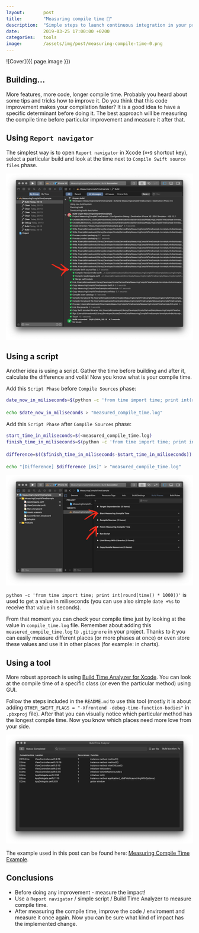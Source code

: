 ```yaml
---
layout:       post
title:        "Measuring compile time 📐"
description:  "Simple steps to launch continuous integration in your project"
date:         2019-03-25 17:00:00 +0200
categories:   tools
image:        /assets/img/post/measuring-compile-time-0.png
---
```


![Cover]({{ page.image }})

## Building...

More features, more code, longer compile time. Probably you heard about some tips and tricks how to improve it. Do you think that this code improvement makes your compilation faster? It is a good idea to have a specific determinant before doing it. The best approach will be measuring the compile time before particular improvement and measure it after that.

## Using `Report navigator`

The simplest way is to open `Report navigator` in Xcode (`⌘+9` shortcut key), select a particular build and look at the time next to `Compile Swift source files` phase.

![Compile time in Report navigator](/assets/img/post/measuring-compile-time-1.png)

## Using a script

Another idea is using a script. Gather the time before building and after it, calculate the difference and voilà! Now you know what is your compile time.

Add this `Script Phase` before `Compile Sources` phase:

```bash
date_now_in_miliseconds=$(python -c 'from time import time; print int(round(time() * 1000))')

echo $date_now_in_miliseconds > "measured_compile_time.log"
```

Add this `Script Phase` after `Compile Sources` phase:

```bash
start_time_in_miliseconds=$(<measured_compile_time.log)
finish_time_in_miliseconds=$(python -c 'from time import time; print int(round(time() * 1000))')

difference=$(($finish_time_in_miliseconds-$start_time_in_miliseconds))

echo "[Difference] $difference [ms]" > "measured_compile_time.log"
```

![Adding script phases in Build Phases](/assets/img/post/measuring-compile-time-2.png)

`python -c 'from time import time; print int(round(time() * 1000))'` is used to get a value in miliseconds (you can use also simple `date +%s` to receive that value in seconds).

From that moment you can check your compile time just by looking at the value in `compile_time.log` file. Remember about adding this `measured_compile_time.log` to `.gitignore` in your project. Thanks to it you can easily measure different places (or more phases at once) or even store these values and use it in other places (for example: in charts).

## Using a tool

More robust approach is using [Build Time Analyzer for Xcode](https://github.com/RobertGummesson/BuildTimeAnalyzer-for-Xcode). You can look at the compile time of a specific class (or even the particular method) using GUI.

Follow the steps included in the `README.md` to use this tool (mostly it is about adding `OTHER_SWIFT_FLAGS = "-Xfrontend -debug-time-function-bodies"` in `.pbxproj` file). After that you can visually notice which particular method has the longest compile time. Now you know which places need more love from your side.

![Example of usage "Build Time Analyzer for Xcode" tool](/assets/img/post/measuring-compile-time-3.png)

The example used in this post can be found here: [Measuring Compile Time Example](https://github.com/albinekcom/MeasuringCompileTimeExample).

## Conclusions

- Before doing any improvement - measure the impact!
- Use a `Report navigator` / simple script / Build Time Analyzer to measure compile time.
- After measuring the compile time, improve the code / enviroment and measure it once again. Now you can be sure what kind of impact has the implemented change.
